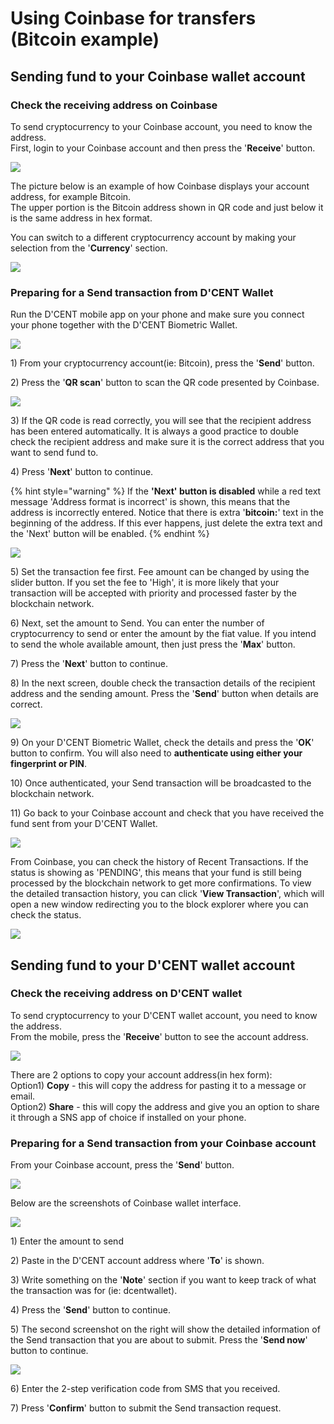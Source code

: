 # Using Coinbase for transfers \(Bitcoin example\)

## Sending fund to your Coinbase wallet account

### Check the receiving address on Coinbase

To send cryptocurrency to your Coinbase account, you need to know the address.   
First, login to your Coinbase account and then press the '**Receive**' button.

![](../.gitbook/assets/coinbase1.png)



The picture below is an example of how Coinbase displays your account address, for example Bitcoin.  
The upper portion is the Bitcoin address shown in QR code and just below it is the same address in hex format.  
  
You can switch to a different cryptocurrency account by making your selection from the '**Currency**' section.

![](../.gitbook/assets/coinbase2.png)

### Preparing for a Send transaction from D'CENT Wallet

Run the D'CENT mobile app on your phone and make sure you connect your phone together with the D'CENT Biometric Wallet. 

![](../.gitbook/assets/coinbase3.png)

1\) From your cryptocurrency account\(ie: Bitcoin\), press the '**Send**' button.  
  
2\) Press the '**QR scan**' button to scan the QR code presented by Coinbase.

![](../.gitbook/assets/coinbase4.png)

3\) If the QR code is read correctly, you will see that the recipient address has been entered automatically. It is always a good practice to double check the recipient address and make sure it is the correct address that you want to send fund to.  
  
4\) Press '**Next**' button to continue.

{% hint style="warning" %}
If the **'Next' button is disabled** while a red text message 'Address format is incorrect' is shown, this means that the address is incorrectly entered. Notice that there is extra '**bitcoin:**' text in the beginning of the address. If this ever happens, just delete the extra text and the 'Next' button will be enabled.
{% endhint %}

![](../.gitbook/assets/coinbase5.png)

5\) Set the transaction fee first. Fee amount can be changed by using the slider button. If you set the fee to 'High', it is more likely that your transaction will be accepted with priority and processed faster by the blockchain network.

6\) Next, set the amount to Send. You can enter the number of cryptocurrency to send or enter the amount by the fiat value. If you intend to send the whole available amount, then just press the '**Max**' button.

7\) Press the '**Next**' button to continue.

8\) In the next screen, double check the transaction details of the recipient address and the sending amount. Press the '**Send**' button when details are correct.

![](../.gitbook/assets/coinbase6.png)

 9\) On your D'CENT Biometric Wallet, check the details and press the '**OK**' button to confirm. You will also need to **authenticate using either your fingerprint or PIN**.

10\) Once authenticated, your Send transaction will be broadcasted to the blockchain network.

11\) Go back to your Coinbase account and check that you have received the fund sent from your D'CENT Wallet. 

![](../.gitbook/assets/coinbase7.png)

From Coinbase, you can check the history of Recent Transactions. If the status is showing as 'PENDING', this means that your fund is still being processed by the blockchain network to get more confirmations. To view the detailed transaction history, you can click '**View Transaction**', which will open a new window redirecting you to the block explorer where you can check the status.

![](../.gitbook/assets/coinbase8.png)

## Sending fund to your D'CENT wallet account

### Check the receiving address on D'CENT wallet

To send cryptocurrency to your D'CENT wallet account, you need to know the address.   
From the mobile, press the '**Receive**' button to see the account address.

![](../.gitbook/assets/coinbase9.png)

There are 2 options to copy your account address\(in hex form\):  
Option1\) **Copy** - this will copy the address for pasting it to a message or email.  
Option2\) **Share** - this will copy the address and give you an option to share it through a SNS app of choice if installed on your phone.

### Preparing for a Send transaction from your Coinbase account

From your Coinbase account, press the '**Send**' button.

![](../.gitbook/assets/coinbase10.png)

Below are the screenshots of Coinbase wallet interface.

![](../.gitbook/assets/coinbase11.png)

1\) Enter the amount to send

2\) Paste in the D'CENT account address where '**To**' is shown.

3\) Write something on the '**Note**' section if you want to keep track of what the transaction was for \(ie: dcentwallet\).

4\) Press the '**Send**' button to continue.

5\) The second screenshot on the right will show the detailed information of the Send transaction that you are about to submit. Press the '**Send now**' button to continue.

![](../.gitbook/assets/coinbase12.png)

6\) Enter the 2-step verification code from SMS that you received.

7\) Press '**Confirm**' button to submit the Send transaction request.

